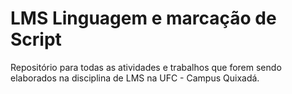 # LMS Linguagem e marcação de Script

Repositório para todas as atividades e trabalhos que forem sendo elaborados na disciplina de LMS na UFC - Campus Quixadá.

